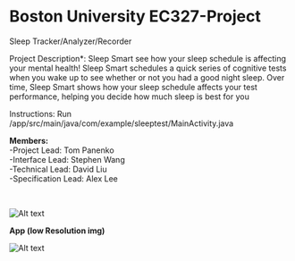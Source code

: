 # Boston University EC327-Project

Sleep Tracker/Analyzer/Recorder

Project Description*:
Sleep Smart see how your sleep schedule is affecting your mental health! Sleep Smart schedules a quick series of cognitive tests when you wake up to see whether or not you had a good night sleep. Over time, Sleep Smart shows how your sleep schedule affects your test performance, helping you decide how much sleep is best for you

Instructions:
Run /app/src/main/java/com/example/sleeptest/MainActivity.java


**Members:**
</br> -Project Lead: Tom Panenko
</br> -Interface Lead: Stephen Wang
</br> -Technical Lead: David Liu 
</br> -Specification Lead: Alex Lee

</br>


![Alt text](https://i.imgur.com/hLJKRPd.png)

**App (low Resolution img)** 

![Alt text](https://i.imgur.com/j18PmgC.jpg?1)
